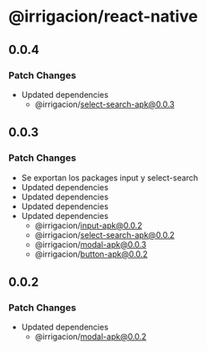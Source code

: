 # @irrigacion/react-native

## 0.0.4

### Patch Changes

- Updated dependencies
    - @irrigacion/select-search-apk@0.0.3

## 0.0.3

### Patch Changes

- Se exportan los packages input y select-search
- Updated dependencies
- Updated dependencies
- Updated dependencies
- Updated dependencies
    - @irrigacion/input-apk@0.0.2
    - @irrigacion/select-search-apk@0.0.2
    - @irrigacion/modal-apk@0.0.3
    - @irrigacion/button-apk@0.0.2

## 0.0.2

### Patch Changes

- Updated dependencies
    - @irrigacion/modal-apk@0.0.2
